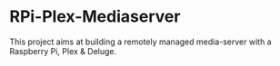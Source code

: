 # RPi-Plex-Mediaserver
This project aims at building a remotely managed media-server with a Raspberry Pi, Plex &amp; Deluge.
